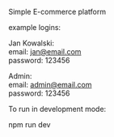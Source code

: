 Simple E-commerce platform

example logins:

Jan Kowalski:<br/>
email: jan@email.com<br/>
password: 123456

Admin:<br/>
email: admin@email.com<br/>
password: 123456

To run in development mode:

npm run dev
